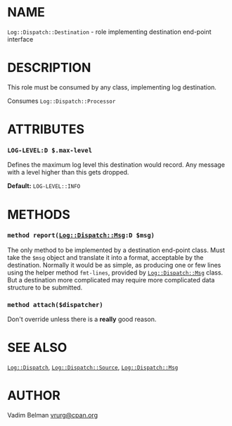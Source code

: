 NAME
====



`Log::Dispatch::Destination` - role implementing destination end-point interface

DESCRIPTION
===========



This role must be consumed by any class, implementing log destination.

Consumes `Log::Dispatch::Processor`

ATTRIBUTES
==========



### `LOG-LEVEL:D $.max-level`

Defines the maximum log level this destination would record. Any message with a level higher than this gets dropped.

**Default:** `LOG-LEVEL::INFO`

METHODS
=======



### `method report(`[`Log::Dispatch::Msg`](Msg.md)`:D $msg)`

The only method to be implemented by a destination end-point class. Must take the `$msg` object and translate it into a format, acceptable by the destination. Normally it would be as simple, as producing one or few lines using the helper method `fmt-lines`, provided by [`Log::Dispatch::Msg`](Msg.md) class. But a destination more complicated may require more complicated data structure to be submitted.

### `method attach($dispatcher)`

Don't override unless there is a **really** good reason.

SEE ALSO
========

[`Log::Dispatch`](../Dispatch.md), [`Log::Dispatch::Source`](Source.md), [`Log::Dispatch::Msg`](Msg.md)

AUTHOR
======

Vadim Belman <vrurg@cpan.org>

